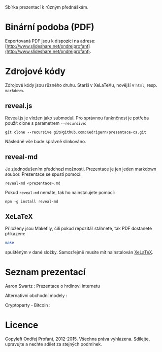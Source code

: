 Sbírka prezentací k různým přednáškám.

# Binární podoba (PDF)
Exportovaná PDF jsou k dispozici na adrese: [http://www.slideshare.net/ondrejprofant](http://www.slideshare.net/ondrejprofant).

# Zdrojové kódy

Zdrojové kódy jsou různého druhu. Starší v XeLaTeXu, novější v `html`, resp. `markdown`.

## reveal.js

Reveal.js je vložen jako submodul. Pro správnou funknčnost je potřeba použít clone s parametrem `--recursive`:
```
git clone --recursive git@github.com:Kedrigern/prezentace-cs.git
```
Následně vše bude správně slinkováno.

## reveal-md

Je zjednodušením předchozí možnosti. Prezentace je jen jeden markdown soubor. Prezentace se spustí pomocí:

```
reveal-md <prezentace>.md
```

Pokud `reveal-md` nemáte, tak ho nainstalujete pomocí:

```
npm -g install reveal-md
```

## XeLaTeX

Přiloženy jsou Makefily, čili pokud repozitář stáhnete, tak PDF dostanete příkazem:
```BASH
make
```
spuštěným v dané složky. Samozřejmě musíte mít nainstalován [XeLaTeX](http://www.latex-project.org/).

# Seznam prezentací

Aaron Swartz
:   Prezentace o hrdinovi internetu

Alternativní obchodní modely
:

Cryptoparty - Bitcoin
:



# Licence

Copyleft Ondřej Profant, 2012-2015. Všechna práva vyhlazena. Sdílejte, upravujte a nechte sdílet za stejných podmínek.
